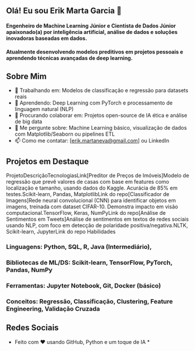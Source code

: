## Olá! Eu sou Erik Marta Garcia 👋

#### Engenheiro de Machine Learning Júnior e Cientista de Dados Júnior apaixonado(a) por inteligência artificial, análise de dados e soluções inovadoras baseadas em dados.
#### Atualmente desenvolvendo modelos preditivos em projetos pessoais e aprendendo técnicas avançadas de deep learning.


## Sobre Mim

- 🔭 Trabalhando em: Modelos de classificação e regressão para datasets reais
- 🌱 Aprendendo: Deep Learning com PyTorch e processamento de linguagem natural (NLP)
- 👯 Procurando colaborar em: Projetos open-source de IA ética e análise de big data
- 💬 Me pergunte sobre: Machine Learning básico, visualização de dados com Matplotlib/Seaborn ou pipelines ETL
- 📫 Como me contatar: [erik.martaneva@gmail.com] ou LinkedIn

## Projetos em Destaque


ProjetoDescriçãoTecnologiasLink[Preditor de Preços de Imóveis]Modelo de regressão que prevê valores de casas com base em features como localização e tamanho, usando dados do Kaggle. Acurácia de 85% em testes.Scikit-learn, Pandas, MatplotlibLink do repo[Classificador de Imagens]Rede neural convolucional (CNN) para identificar objetos em imagens, treinada com dataset CIFAR-10. Demonstra impacto em visão computacional.TensorFlow, Keras, NumPyLink do repo[Análise de Sentimentos em Tweets]Análise de sentimentos em textos de redes sociais usando NLP, com foco em detecção de polaridade positiva/negativa.NLTK, Scikit-learn, JupyterLink do repo
Habilidades

### Linguagens: Python, SQL, R, Java (Intermediário), 
### Bibliotecas de ML/DS: Scikit-learn, TensorFlow, PyTorch, Pandas, NumPy
### Ferramentas: Jupyter Notebook, Git, Docker (básico)
### Conceitos: Regressão, Classificação, Clustering, Feature Engineering, Validação Cruzada

## Redes Sociais

* Feito com ❤️ usando GitHub, Python e um toque de IA *